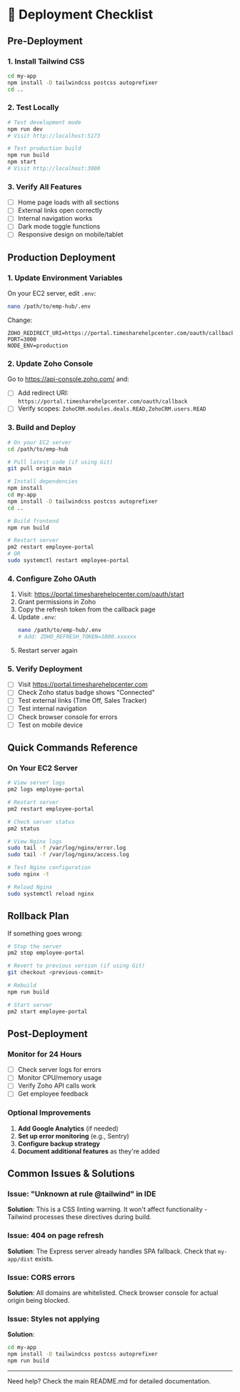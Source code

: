 # 🚀 Deployment Checklist

## Pre-Deployment

### 1. Install Tailwind CSS
```bash
cd my-app
npm install -D tailwindcss postcss autoprefixer
cd ..
```

### 2. Test Locally
```bash
# Test development mode
npm run dev
# Visit http://localhost:5173

# Test production build
npm run build
npm start
# Visit http://localhost:3000
```

### 3. Verify All Features
- [ ] Home page loads with all sections
- [ ] External links open correctly
- [ ] Internal navigation works
- [ ] Dark mode toggle functions
- [ ] Responsive design on mobile/tablet

## Production Deployment

### 1. Update Environment Variables

On your EC2 server, edit `.env`:

```bash
nano /path/to/emp-hub/.env
```

Change:
```env
ZOHO_REDIRECT_URI=https://portal.timesharehelpcenter.com/oauth/callback
PORT=3000
NODE_ENV=production
```

### 2. Update Zoho Console

Go to https://api-console.zoho.com/ and:
- [ ] Add redirect URI: `https://portal.timesharehelpcenter.com/oauth/callback`
- [ ] Verify scopes: `ZohoCRM.modules.deals.READ,ZohoCRM.users.READ`

### 3. Build and Deploy

```bash
# On your EC2 server
cd /path/to/emp-hub

# Pull latest code (if using Git)
git pull origin main

# Install dependencies
npm install
cd my-app
npm install -D tailwindcss postcss autoprefixer
cd ..

# Build frontend
npm run build

# Restart server
pm2 restart employee-portal
# OR
sudo systemctl restart employee-portal
```

### 4. Configure Zoho OAuth

1. Visit: https://portal.timesharehelpcenter.com/oauth/start
2. Grant permissions in Zoho
3. Copy the refresh token from the callback page
4. Update `.env`:
   ```bash
   nano /path/to/emp-hub/.env
   # Add: ZOHO_REFRESH_TOKEN=1000.xxxxxx
   ```
5. Restart server again

### 5. Verify Deployment

- [ ] Visit https://portal.timesharehelpcenter.com
- [ ] Check Zoho status badge shows "Connected"
- [ ] Test external links (Time Off, Sales Tracker)
- [ ] Test internal navigation
- [ ] Check browser console for errors
- [ ] Test on mobile device

## Quick Commands Reference

### On Your EC2 Server

```bash
# View server logs
pm2 logs employee-portal

# Restart server
pm2 restart employee-portal

# Check server status
pm2 status

# View Nginx logs
sudo tail -f /var/log/nginx/error.log
sudo tail -f /var/log/nginx/access.log

# Test Nginx configuration
sudo nginx -t

# Reload Nginx
sudo systemctl reload nginx
```

## Rollback Plan

If something goes wrong:

```bash
# Stop the server
pm2 stop employee-portal

# Revert to previous version (if using Git)
git checkout <previous-commit>

# Rebuild
npm run build

# Start server
pm2 start employee-portal
```

## Post-Deployment

### Monitor for 24 Hours

- [ ] Check server logs for errors
- [ ] Monitor CPU/memory usage
- [ ] Verify Zoho API calls work
- [ ] Get employee feedback

### Optional Improvements

1. **Add Google Analytics** (if needed)
2. **Set up error monitoring** (e.g., Sentry)
3. **Configure backup strategy**
4. **Document additional features** as they're added

## Common Issues & Solutions

### Issue: "Unknown at rule @tailwind" in IDE
**Solution**: This is a CSS linting warning. It won't affect functionality - Tailwind processes these directives during build.

### Issue: 404 on page refresh
**Solution**: The Express server already handles SPA fallback. Check that `my-app/dist` exists.

### Issue: CORS errors
**Solution**: All domains are whitelisted. Check browser console for actual origin being blocked.

### Issue: Styles not applying
**Solution**: 
```bash
cd my-app
npm install -D tailwindcss postcss autoprefixer
npm run build
```

---

Need help? Check the main README.md for detailed documentation.
